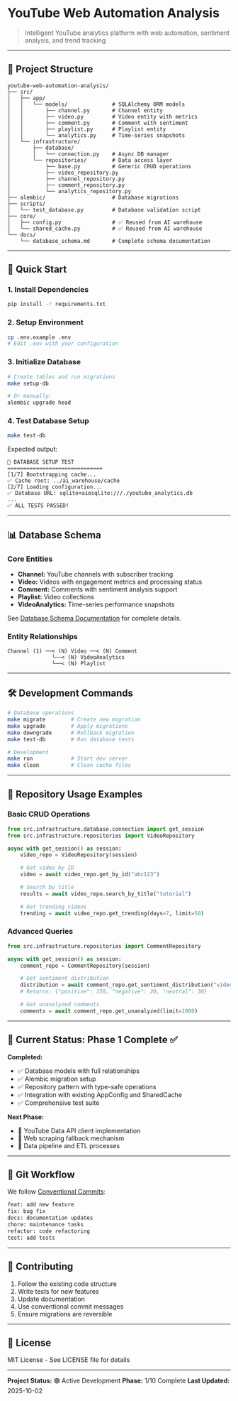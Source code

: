 # YouTube Web Automation Analysis

> Intelligent YouTube analytics platform with web automation, sentiment analysis, and trend tracking

---

## 📁 Project Structure

```
youtube-web-automation-analysis/
├── src/
│   ├── app/
│   │   └── models/              # SQLAlchemy ORM models
│   │       ├── channel.py       # Channel entity
│   │       ├── video.py         # Video entity with metrics
│   │       ├── comment.py       # Comment with sentiment
│   │       ├── playlist.py      # Playlist entity
│   │       └── analytics.py     # Time-series snapshots
│   └── infrastructure/
│       ├── database/
│       │   └── connection.py    # Async DB manager
│       └── repositories/        # Data access layer
│           ├── base.py          # Generic CRUD operations
│           ├── video_repository.py
│           ├── channel_repository.py
│           ├── comment_repository.py
│           └── analytics_repository.py
├── alembic/                     # Database migrations
├── scripts/
│   └── test_database.py         # Database validation script
├── core/
│   ├── config.py                # ✅ Reused from AI warehouse
│   └── shared_cache.py          # ✅ Reused from AI warehouse
└── docs/
    └── database_schema.md       # Complete schema documentation
```

---

## 🚀 Quick Start

### 1. Install Dependencies

```bash
pip install -r requirements.txt
```

### 2. Setup Environment

```bash
cp .env.example .env
# Edit .env with your configuration
```

### 3. Initialize Database

```bash
# Create tables and run migrations
make setup-db

# Or manually:
alembic upgrade head
```

### 4. Test Database Setup

```bash
make test-db
```

Expected output:
```
🧪 DATABASE SETUP TEST
==============================
[1/7] Bootstrapping cache...
✅ Cache root: ../ai_warehouse/cache
[2/7] Loading configuration...
✅ Database URL: sqlite+aiosqlite:///./youtube_analytics.db
...
✅ ALL TESTS PASSED!
```

---

## 📊 Database Schema

### Core Entities

- **Channel:** YouTube channels with subscriber tracking
- **Video:** Videos with engagement metrics and processing status
- **Comment:** Comments with sentiment analysis support
- **Playlist:** Video collections
- **VideoAnalytics:** Time-series performance snapshots

See [Database Schema Documentation](docs/database_schema.md) for complete details.

### Entity Relationships

```
Channel (1) ──< (N) Video ──< (N) Comment
              └──< (N) VideoAnalytics
              └──< (N) Playlist
```

---

## 🛠️ Development Commands

```bash
# Database operations
make migrate        # Create new migration
make upgrade        # Apply migrations
make downgrade      # Rollback migration
make test-db        # Run database tests

# Development
make run            # Start dev server
make clean          # Clean cache files
```

---

## 🔌 Repository Usage Examples

### Basic CRUD Operations

```python
from src.infrastructure.database.connection import get_session
from src.infrastructure.repositories import VideoRepository

async with get_session() as session:
    video_repo = VideoRepository(session)

    # Get video by ID
    video = await video_repo.get_by_id("abc123")

    # Search by title
    results = await video_repo.search_by_title("tutorial")

    # Get trending videos
    trending = await video_repo.get_trending(days=7, limit=50)
```

### Advanced Queries

```python
from src.infrastructure.repositories import CommentRepository

async with get_session() as session:
    comment_repo = CommentRepository(session)

    # Get sentiment distribution
    distribution = await comment_repo.get_sentiment_distribution("video_id")
    # Returns: {"positive": 150, "negative": 20, "neutral": 30}

    # Get unanalyzed comments
    comments = await comment_repo.get_unanalyzed(limit=1000)
```

---

## 🎯 Current Status: Phase 1 Complete ✅

**Completed:**
- ✅ Database models with full relationships
- ✅ Alembic migration setup
- ✅ Repository pattern with type-safe operations
- ✅ Integration with existing AppConfig and SharedCache
- ✅ Comprehensive test suite

**Next Phase:**
- 🔄 YouTube Data API client implementation
- 🔄 Web scraping fallback mechanism
- 🔄 Data pipeline and ETL processes

---

## 📝 Git Workflow

We follow [Conventional Commits](https://www.conventionalcommits.org/):

```bash
feat: add new feature
fix: bug fix
docs: documentation updates
chore: maintenance tasks
refactor: code refactoring
test: add tests
```

---

## 🤝 Contributing

1. Follow the existing code structure
2. Write tests for new features
3. Update documentation
4. Use conventional commit messages
5. Ensure migrations are reversible

---

## 📄 License

MIT License - See LICENSE file for details

---

**Project Status:** 🟢 Active Development
**Phase:** 1/10 Complete
**Last Updated:** 2025-10-02